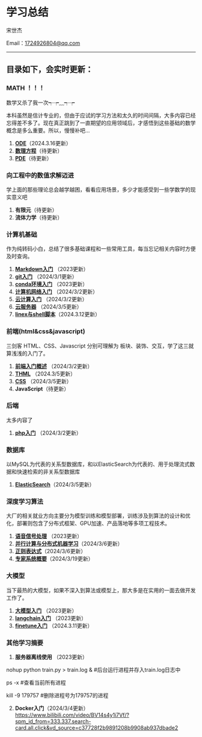 # 学习总结

宋世杰 

Email：1724926804@qq.com

---

## **目录如下，会实时更新：**

### MATH ！！！
数学又杀了我一次┭┮﹏┭┮

本科虽然是信计专业的，但由于应试的学习方法和太久的时间间隔，大多内容已经忘得差不多了。现在真正跳到了一直期望的应用领域后，才感悟到这些基础的数学概念是多么重要。所以，慢慢补吧...

1. **[ODE](./MATH/ODE.md)**（2024.3.16更新）
2. **[数理方程](./MATH/)**（待更新）
3. **[PDE](./MATH/PDE.md)**（待更新）

### 向工程中的数值求解迈进
学上面的那些理论总会越学越困，看看应用场景，多少才能感受到一些学数学的现实意义吧

1. **有限元**（待更新）
2. **流体力学**（待更新）

### 计算机基础
作为纯转码小白，总结了很多基础课程和一些常用工具，每当忘记相关内容时方便及时查询。
1. **[Markdown入门](./计算机基础/markdown入门.md)** （2023更新）
2. **[git入门](./计算机基础/git入门.md)** （2024/3/1更新）
3. **[conda环境入门](./计算机基础/conda环境入门.md)** （2023更新）
4. **[计算机网络入门](./计算机基础/计算机网络.md)** （2024/3/2更新）
5. **[云计算入门](./计算机基础/云计算入门.md)** （2024/3/2更新）
6. **[云服务器](./计算机基础/云服务器.md)** （2024/3/5更新）
7. **[linex与shell脚本](./计算机基础/linux与shell脚本.md)**（2024.3.12更新）

### 前端(html&css&javascript)
三剑客 HTML、CSS、Javascript 分别可理解为 板块、装饰、交互，学了这三就算浅浅的入门了。
1. **[前端入门概述](./Web前端技术/前端笔记.md)** （2024/3/2更新）
2. **[THML](./Web前端技术/test.html)** （2024.3/5更新）
3. **[CSS](./Web前端技术/css.html)** （2024/3/5更新）
4. **JavaScript**（待更新）

### 后端
太多内容了
1. **[php入门](./后端开发技术/php.md)** （2024/3/2更新）


### 数据库
以MySQL为代表的关系型数据库，和以ElasticSearch为代表的、用于处理流式数据和快速检索的非关系型数据库
1. **[ElasticSearch](./数据库/ElasticSearch.md)**（2024/3/5更新）


### 深度学习算法
大厂的相关就业方向主要分为模型训练和模型部署，训练涉及到算法的设计和优化，部署则包含了分布式框架、GPU加速、产品落地等多项工程技术。
1. **[语音信号处理](./深度学习算法/语音信号处理之被掐死学习笔记.pdf)** （2023更新）
2. **[并行计算与分布式机器学习](./深度学习算法/并行计算与分布式机器学习.md)**（2024/3/6更新）
3. **[正则表达式](./深度学习算法/正则表达式.txt)**（2024/3/6更新）
4. **[专家系统概要](./深度学习算法/专家系统.md)**（2024/3/19更新）


### 大模型
当下最热的大模型，如果不深入到算法或模型上，那大多是在实用的一面去做开发工作了。
1. **[大模型入门](./大语言模型/big-model.ipynb)** （2023更新）
2. **[langchain入门](./大语言模型/langchain.ipynb)** （2023更新）
3. **[finetune入门](./大语言模型/finetune.md)** （2024.3.11更新）

### 其他学习摘要

1. **服务器离线使用** （2023更新）

nohup python train.py > train.log &  #后台运行进程并存入train.log日志中

ps -x #查看当前所有进程

kill -9 179757 #删除进程号为179757的进程

2. **Docker入门**（2024/3/4更新）
https://www.bilibili.com/video/BV14s4y1i7Vf/?spm_id_from=333.337.search-card.all.click&vd_source=c37728f2b9891208b9908ab937dbade2
